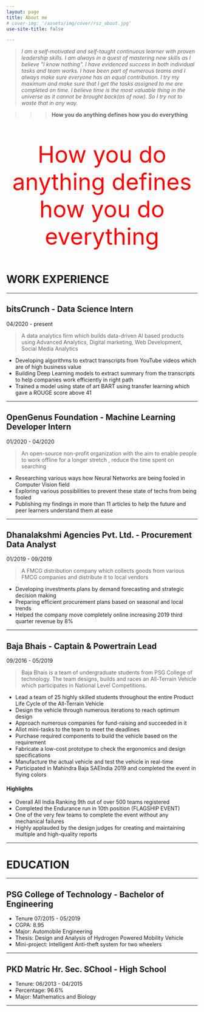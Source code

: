 ```yaml
---
layout: page
title: About me
# cover-img: '/assets/img/cover/rsz_about.jpg'
use-site-title: false

---
```


>*I am a self-motivated and self-taught continuous learner with proven leadership skills. I am always in a quest of mastering new skills as I believe "I know nothing". I have evidenced success in both individual tasks and team works. I have been part of numerous teams and I always make sure everyone has an equal contribution. I try my maximum and make sure that I get the tasks assigned to me are completed on time. I believe time is the most valuable thing in the universe as it cannot be brought back(as of now). So I try not to waste that in any way.*

>>> **How you do anything defines how you do everything**

<p style="font-size:60px; color:red; text-align: center">How you do anything defines how you do everything</p>

# WORK EXPERIENCE

---
## bitsCrunch - **Data Science Intern**
04/2020 - present
> A data analytics firm which builds data-driven AI based products using Advanced Analytics, Digital marketing, Web Development, Social Media Analytics

* Developing algorithms to extract transcripts from YouTube videos which are of high business value
* Building Deep Learning models to extract summary from the transcripts to help companies work efficiently in right path
* Trained a model using state of art BART using transfer learning which gave a ROUGE score above 41

---
## OpenGenus Foundation - **Machine Learning Developer Intern**
01/2020 - 04/2020
> An open-source non-profit organization with the aim to enable people to work offline for a longer stretch , reduce the time spent on searching

* Researching various ways how Neural Networks are being fooled in Computer Vision field
* Exploring various possibilities to prevent these state of techs from being fooled
* Publishing my findings in more than 11 articles to help the future and peer learners understand them at ease

---
## Dhanalakshmi Agencies Pvt. Ltd. - **Procurement Data Analyst**
01/2019 - 09/2019
> A FMCG distribution company which collects goods from various FMCG companies and distribute it to local vendors

* Developing investments plans by demand forecasting and strategic decision making
* Preparing efficient procurement plans based on seasonal and local trends
* Helped the company move completely online increasing 2019 third quarter revenue by 8%

---

## Baja Bhais - **Captain & Powertrain Lead**
09/2016 - 05/2019
> Baja Bhais is a team of undergraduate students from PSG College of technology. The team designs, builds and races an All-Terrain Vehicle which participates in National Level Competitions.

* Lead a team of 25 highly skilled students throughout the entire Product Life Cycle of the All-Terrain Vehicle
* Design the vehicle through numerous iterations to reach optimum design
* Approach numerous companies for fund-raising and succeeded in it
* Allot mini-tasks to the team to meet the deadlines
* Purchase required components to build the vehicle based on the requirement
* Fabricate a low-cost prototype to check the ergonomics and design specifications
* Manufacture the actual vehicle and test the vehicle in real-time
* Participated in Mahindra Baja SAEIndia 2019 and completed the event in flying colors

#### Highlights
* Overall All India Ranking 9th out of over 500 teams registered
* Completed the Endurance run in 10th position (FLAGSHIP EVENT)
* One of the very few teams to complete the event without any mechanical failures
* Highly applauded by the design judges for creating and maintaining multiple and high-quality reports

---

# EDUCATION

---
## PSG College of Technology - **Bachelor of Engineering**
* Tenure 07/2015 - 05/2019
* CGPA: 8.95
* Major: Automobile Engineering
* Thesis: Design and Analysis of Hydrogen Powered Mobility Vehicle
* Mini-project: Intelligent Anti-theft system for two wheelers

---
## PKD Matric Hr. Sec. SChool - **High School**
* Tenure: 06/2013 - 04/2015
* Percentage: 96.6%
* Major: Mathematics and Biology

---
